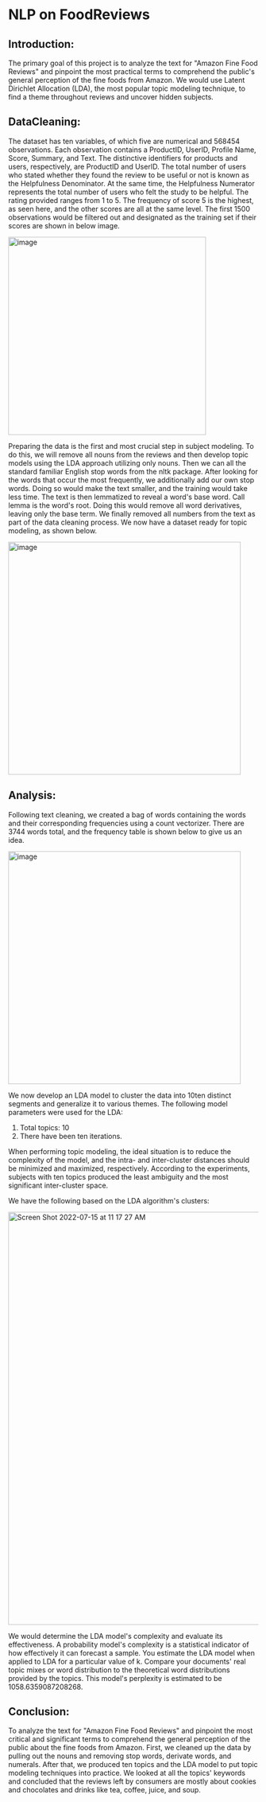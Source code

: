 # NLP on FoodReviews

## Introduction:

The primary goal of this project is to analyze the text for "Amazon Fine Food Reviews" and pinpoint the most practical terms to comprehend the public's general perception of the fine foods from Amazon. We would use Latent Dirichlet Allocation (LDA), the most popular topic modeling technique, to find a theme throughout reviews and uncover hidden subjects. 

## DataCleaning:

The dataset has ten variables, of which five are numerical and 568454 observations. Each observation contains a ProductID, UserID, Profile Name, Score, Summary, and Text. The distinctive identifiers for products and users, respectively, are ProductID and UserID. The total number of users who stated whether they found the review to be useful or not is known as the Helpfulness Denominator. At the same time, the Helpfulness Numerator represents the total number of users who felt the study to be helpful. The rating provided ranges from 1 to 5. The frequency of score 5 is the highest, as seen here, and the other scores are all at the same level. The first 1500 observations would be filtered out and designated as the training set if their scores are shown in below image.

<img width="398" alt="image" src="https://user-images.githubusercontent.com/52540495/178850727-7b6e77bc-2f14-4482-b8ff-556c0771689d.png">

Preparing the data is the first and most crucial step in subject modeling. To do this, we will remove all nouns from the reviews and then develop topic models using the LDA approach utilizing only nouns. Then we can all the standard familiar English stop words from the nltk package. After looking for the words that occur the most frequently, we additionally add our own stop words. Doing so would make the text smaller, and the training would take less time. The text is then lemmatized to reveal a word's base word. Call lemma is the word's root. Doing this would remove all word derivatives, leaving only the base term. We finally removed all numbers from the text as part of the data cleaning process. We now have a dataset ready for topic modeling, as shown below.

<img width="468" alt="image" src="https://user-images.githubusercontent.com/52540495/178850763-e415f985-7d5b-461f-97a0-5fbf642f388d.png">

## Analysis: 

Following text cleaning, we created a bag of words containing the words and their corresponding frequencies using a count vectorizer. There are 3744 words total, and the frequency table is shown below to give us an idea. 

<img width="468" alt="image" src="https://user-images.githubusercontent.com/52540495/178850837-f7050a12-c3a8-4b9c-84b3-435cf9c54529.png">

We now develop an LDA model to cluster the data into 10ten distinct segments and generalize it to various themes. 
The following model parameters were used for the LDA: 

  1.	Total topics: 10 
  2.	There have been ten iterations. 

When performing topic modeling, the ideal situation is to reduce the complexity of the model, and the intra- and inter-cluster distances should be minimized and maximized, respectively. According to the experiments, subjects with ten topics produced the least ambiguity and the most significant inter-cluster space. 

We have the following based on the LDA algorithm's clusters: 

<img width="830" alt="Screen Shot 2022-07-15 at 11 17 27 AM" src="https://user-images.githubusercontent.com/52540495/179253742-5a2fc4fc-0307-4be9-bd3c-c6f63f6efc01.png">

We would determine the LDA model's complexity and evaluate its effectiveness. A probability model's complexity is a statistical indicator of how effectively it can forecast a sample. You estimate the LDA model when applied to LDA for a particular value of k. Compare your documents' real topic mixes or word distribution to the theoretical word distributions provided by the topics. This model's perplexity is estimated to be 1058.6359087208268. 

## Conclusion:  

To analyze the text for "Amazon Fine Food Reviews" and pinpoint the most critical and significant terms to comprehend the general perception of the public about the fine foods from Amazon. First, we cleaned up the data by pulling out the nouns and removing stop words, derivate words, and numerals. After that, we produced ten topics and the LDA model to put topic modeling techniques into practice. We looked at all the topics' keywords and concluded that the reviews left by consumers are mostly about cookies and chocolates and drinks like tea, coffee, juice, and soup. 
